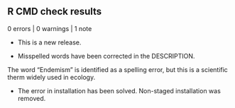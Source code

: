 ## R CMD check results

0 errors | 0 warnings | 1 note

* This is a new release.

* Misspelled words have been corrected in the DESCRIPTION.

The word “Endemism” is identified as a spelling error, but this is a scientific
therm widely used in ecology.

* The error in installation has been solved. Non-staged installation 
was removed.
